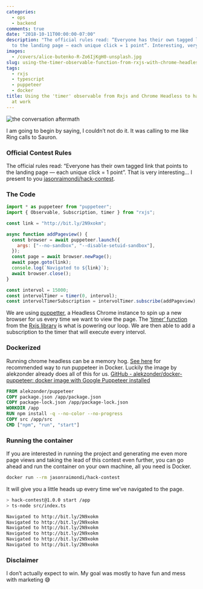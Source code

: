 ```yaml
---
categories:
  - ops
  - backend
comments: true
date: "2018-10-11T00:00:00-07:00"
description: "The official rules read: “Everyone has their own tagged link that points
  to the landing page — each unique click = 1 point”. Interesting, very interesting."
images:
  - /covers/alice-butenko-R-Zo6IjKgH0-unsplash.jpg
slug: using-the-timer-observable-function-from-rxjs-with-chrome-headless-to-hack-a-contest-at-work
tags:
  - rxjs
  - typescript
  - puppeteer
  - docker
title: Using the 'timer' observable from Rxjs and Chrome Headless to hack a contest
  at work
---
```


![the conversation aftermath](/posts/2018/10/hack-contest/hack-contest-01.png)

I am going to begin by saying, I couldn’t not do it. It was calling to me like Ring calls to Sauron.

### Official Contest Rules

The official rules read: “Everyone has their own tagged link that points to the landing page — each unique click = 1 point”. That is very interesting... I present to you [jasonraimondi/hack-contest](https://github.com/jasonraimondi/hack-contest).

### The Code

```javascript
import * as puppeteer from "puppeteer";
import { Observable, Subscription, timer } from "rxjs";

const link = "http://bit.ly/2N9xokm";

async function addPageview() {
  const browser = await puppeteer.launch({
    args: ["--no-sandbox", "--disable-setuid-sandbox"],
  });
  const page = await browser.newPage();
  await page.goto(link);
  console.log(`Navigated to ${link}`);
  await browser.close();
}

const intervol = 15000;
const intervolTimer = timer(0, intervol);
const intervolTimerSubscription = intervolTimer.subscribe(addPageview);
```

We are using [puppetter](https://github.com/GoogleChrome/puppeteer), a Headless Chrome instance to spin up a new browser for us every time we want to view the page. The [‘timer’ function](http://reactivex.io/documentation/operators/timer.html) from the [Rxjs library](https://github.com/reactivex/rxjs) is what is powering our loop. We are then able to add a subscription to the timer that will execute every intervol.

### Dockerized

Running chrome headless can be a memory hog. [See here](https://github.com/GoogleChrome/puppeteer/blob/master/docs/troubleshooting.md#running-puppeteer-in-docker) for recommended way to run puppeteer in Docker. Luckily the image by alekzonder already does all of this for us. [GitHub - alekzonder/docker-puppeteer: docker image with Google Puppeteer installed](https://github.com/alekzonder/docker-puppeteer)

```dockerfile
FROM alekzonder/puppeteer
COPY package.json /app/package.json
COPY package-lock.json /app/package-lock.json
WORKDIR /app
RUN npm install -q --no-color --no-progress
COPY src /app/src
CMD ["npm", "run", "start"]
```

### Running the container

If you are interested in running the project and generating me even more page views and taking the lead of this contest even further, you can go ahead and run the container on your own machine, all you need is Docker.

```bash
docker run --rm jasonraimondi/hack-contest
```

It will give you a little heads up every time we’ve navigated to the page.

```bash
> hack-contest@1.0.0 start /app
> ts-node src/index.ts

Navigated to http://bit.ly/2N9xokm
Navigated to http://bit.ly/2N9xokm
Navigated to http://bit.ly/2N9xokm
Navigated to http://bit.ly/2N9xokm
Navigated to http://bit.ly/2N9xokm
Navigated to http://bit.ly/2N9xokm
```

### Disclaimer

I don’t actually expect to win. My goal was mostly to have fun and mess with marketing :sweat_smile:

